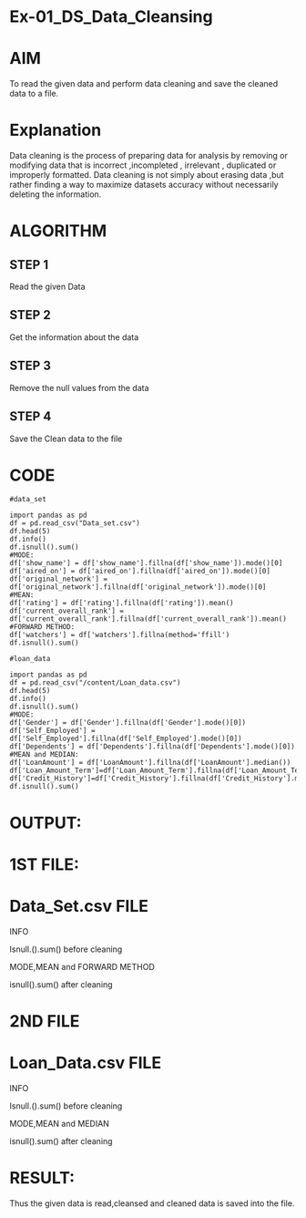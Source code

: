 # Ex-01_DS_Data_Cleansing
# AIM

To read the given data and perform data cleaning and save the cleaned data to a file.

# Explanation

Data cleaning is the process of preparing data for analysis by removing or modifying data that is incorrect ,incompleted , irrelevant , duplicated or improperly formatted. Data cleaning is not simply about erasing data ,but rather finding a way to maximize datasets accuracy without necessarily deleting the information.

# ALGORITHM

## STEP 1
Read the given Data

## STEP 2
Get the information about the data

## STEP 3
Remove the null values from the data

## STEP 4
Save the Clean data to the file

# CODE
```
#data_set

import pandas as pd
df = pd.read_csv("Data_set.csv")
df.head(5)
df.info()
df.isnull().sum()
#MODE:
df['show_name'] = df['show_name'].fillna(df['show_name']).mode()[0]
df['aired_on'] = df['aired_on'].fillna(df['aired_on']).mode()[0]
df['original_network'] = df['original_network'].fillna(df['original_network']).mode()[0]
#MEAN:
df['rating'] = df['rating'].fillna(df['rating']).mean()
df['current_overall_rank'] = df['current_overall_rank'].fillna(df['current_overall_rank']).mean()
#FORWARD METHOD:
df['watchers'] = df['watchers'].fillna(method='ffill')
df.isnull().sum()

#loan_data

import pandas as pd
df = pd.read_csv("/content/Loan_data.csv")
df.head(5)
df.info()
df.isnull().sum()
#MODE:
df['Gender'] = df['Gender'].fillna(df['Gender'].mode()[0])
df['Self_Employed'] = df['Self_Employed'].fillna(df['Self_Employed'].mode()[0])
df['Dependents'] = df['Dependents'].fillna(df['Dependents'].mode()[0])
#MEAN and MEDIAN:
df['LoanAmount'] = df['LoanAmount'].fillna(df['LoanAmount'].median())
df['Loan_Amount_Term']=df['Loan_Amount_Term'].fillna(df['Loan_Amount_Term'].mean())
df['Credit_History']=df['Credit_History'].fillna(df['Credit_History'].mean())
df.isnull().sum()
```

# OUTPUT:

# 1ST FILE:

# Data_Set.csv FILE

INFO

Isnull.().sum() before cleaning

MODE,MEAN and FORWARD METHOD

isnull().sum() after cleaning

# 2ND FILE

# Loan_Data.csv FILE

INFO

Isnull.().sum() before cleaning

MODE,MEAN and MEDIAN

isnull().sum() after cleaning 

# RESULT:

Thus the given data is read,cleansed and cleaned data is saved into the file.